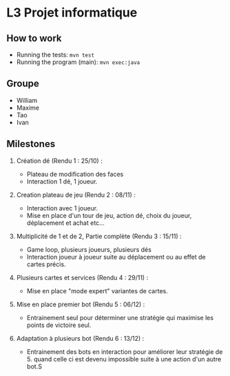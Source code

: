 # L3 Projet informatique

## How to work

- Running the tests: `mvn test`
- Running the program (main): `mvn exec:java`

## Groupe

- William
- Maxime
- Tao
- Ivan

## Milestones

1.  Création dé (Rendu 1 : 25/10) :
    - Plateau de modification des faces
    - Interaction 1 dé, 1 joueur.

2.  Creation plateau de jeu (Rendu 2 : 08/11) :
    - Interaction avec 1 joueur.
    - Mise en place d'un tour de jeu, action dé, choix du joueur, déplacement et achat etc...

3. Multiplicité de 1 et de 2, Partie complète (Rendu 3 : 15/11) : 
    - Game loop, plusieurs joueurs, plusieurs dés
    - Interaction joueur à joueur suite au déplacement ou au effet de cartes précis.

4. Plusieurs cartes et services (Rendu 4 : 29/11) :
    - Mise en place "mode expert" variantes de cartes.

5. Mise en place premier bot (Rendu 5 : 06/12) :
    - Entrainement seul pour déterminer une stratégie qui maximise les points de victoire seul.

6. Adaptation à plusieurs bot (Rendu 6 : 13/12) :
    - Entrainement des bots en interaction pour améliorer leur stratégie de 5. quand celle ci est devenu impossible suite à une action d'un autre bot.S
